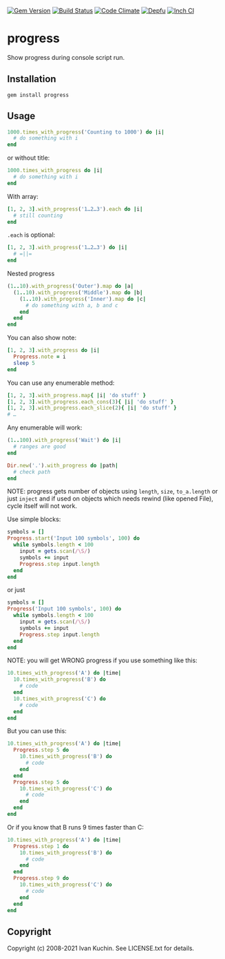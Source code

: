 [![Gem Version](https://img.shields.io/gem/v/progress.svg?style=flat)](https://rubygems.org/gems/progress)
[![Build Status](https://img.shields.io/travis/toy/progress/master.svg?style=flat)](https://travis-ci.org/toy/progress)
[![Code Climate](https://img.shields.io/codeclimate/maintainability/toy/progress.svg?style=flat)](https://codeclimate.com/github/toy/progress)
[![Depfu](https://badges.depfu.com/badges/528142fc3202e4bd89680832bfc713d7/overview.svg)](https://depfu.com/github/toy/progress)
[![Inch CI](https://inch-ci.org/github/toy/progress.svg?branch=master&style=flat)](https://inch-ci.org/github/toy/progress)

# progress

Show progress during console script run.

## Installation

    gem install progress

## Usage

```ruby
1000.times_with_progress('Counting to 1000') do |i|
  # do something with i
end
```

or without title:

```ruby
1000.times_with_progress do |i|
  # do something with i
end
```

With array:

```ruby
[1, 2, 3].with_progress('1…2…3').each do |i|
  # still counting
end
```

`.each` is optional:

```ruby
[1, 2, 3].with_progress('1…2…3') do |i|
  # =||=
end
```

Nested progress

```ruby
(1..10).with_progress('Outer').map do |a|
  (1..10).with_progress('Middle').map do |b|
    (1..10).with_progress('Inner').map do |c|
      # do something with a, b and c
    end
  end
end
```

You can also show note:

```ruby
[1, 2, 3].with_progress do |i|
  Progress.note = i
  sleep 5
end
```

You can use any enumerable method:

```ruby
[1, 2, 3].with_progress.map{ |i| 'do stuff' }
[1, 2, 3].with_progress.each_cons(3){ |i| 'do stuff' }
[1, 2, 3].with_progress.each_slice(2){ |i| 'do stuff' }
# …
```

Any enumerable will work:

```ruby
(1..100).with_progress('Wait') do |i|
  # ranges are good
end

Dir.new('.').with_progress do |path|
  # check path
end
```

NOTE: progress gets number of objects using `length`, `size`, `to_a.length` or just `inject` and if used on objects which needs rewind (like opened File), cycle itself will not work.

Use simple blocks:

```ruby
symbols = []
Progress.start('Input 100 symbols', 100) do
  while symbols.length < 100
    input = gets.scan(/\S/)
    symbols += input
    Progress.step input.length
  end
end
```

or just

```ruby
symbols = []
Progress('Input 100 symbols', 100) do
  while symbols.length < 100
    input = gets.scan(/\S/)
    symbols += input
    Progress.step input.length
  end
end
```

NOTE: you will get WRONG progress if you use something like this:

```ruby
10.times_with_progress('A') do |time|
  10.times_with_progress('B') do
    # code
  end
  10.times_with_progress('C') do
    # code
  end
end
```

But you can use this:

```ruby
10.times_with_progress('A') do |time|
  Progress.step 5 do
    10.times_with_progress('B') do
      # code
    end
  end
  Progress.step 5 do
    10.times_with_progress('C') do
      # code
    end
  end
end
```

Or if you know that B runs 9 times faster than C:

```ruby
10.times_with_progress('A') do |time|
  Progress.step 1 do
    10.times_with_progress('B') do
      # code
    end
  end
  Progress.step 9 do
    10.times_with_progress('C') do
      # code
    end
  end
end
```

## Copyright

Copyright (c) 2008-2021 Ivan Kuchin. See LICENSE.txt for details.
